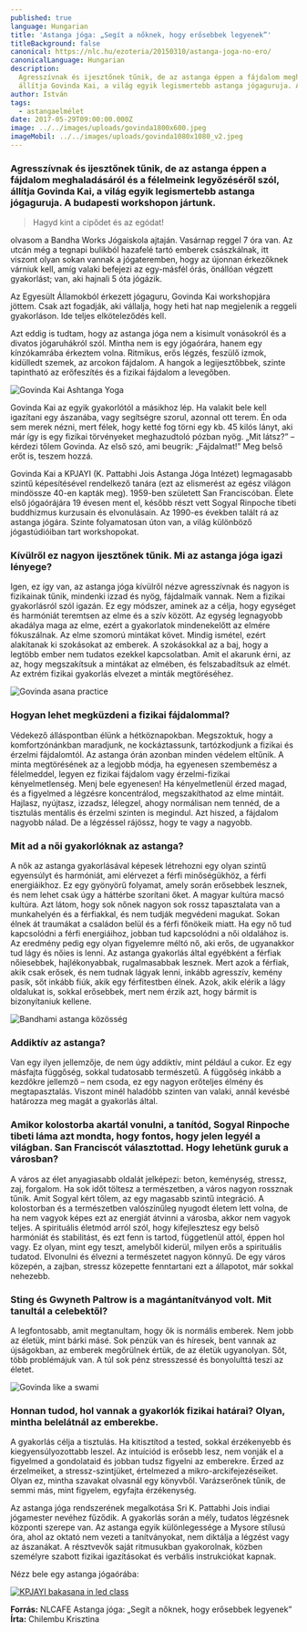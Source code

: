 ```yaml
---
published: true
language: Hungarian
title: 'Astanga jóga: „Segít a nőknek, hogy erősebbek legyenek”'
titleBackground: false
canonical: https://nlc.hu/ezoteria/20150310/astanga-joga-no-ero/
canonicalLanguage: Hungarian
description:
  Agresszívnak és ijesztőnek tűnik, de az astanga éppen a fájdalom meghaladásáról és a félelmeink legyőzéséről szól,
  állítja Govinda Kai, a világ egyik legismertebb astanga jógaguruja. A budapesti workshopon jártunk.
author: István
tags:
  - astangaelmélet
date: 2017-05-29T09:00:00.000Z
image: ../../images/uploads/govinda1800x600.jpeg
imageMobil: ../../images/uploads/govinda1080x1080_v2.jpeg
---
```


### Agresszívnak és ijesztőnek tűnik, de az astanga éppen a fájdalom meghaladásáról és a félelmeink legyőzéséről szól, állítja Govinda Kai, a világ egyik legismertebb astanga jógaguruja. A budapesti workshopon jártunk.

> Hagyd kint a cipődet és az egódat!

olvasom a Bandha Works Jógaiskola ajtaján. Vasárnap reggel 7 óra van. Az utcán még a tegnapi bulikból hazafelé tartó
emberek császkálnak, itt viszont olyan sokan vannak a jógateremben, hogy az újonnan érkezőknek várniuk kell, amíg valaki
befejezi az egy-másfél órás, önállóan végzett gyakorlást; van, aki hajnali 5 óta jógázik.

Az Egyesült Államokból érkezett jógaguru, Govinda Kai workshopjára jöttem. Csak azt fogadják, aki vállalja, hogy heti
hat nap megjelenik a reggeli gyakorláson. Ide teljes elköteleződés kell.

Azt eddig is tudtam, hogy az astanga jóga nem a kisimult vonásokról és a divatos jógaruhákról szól. Mintha nem is egy
jógaórára, hanem egy kínzókamrába érkeztem volna. Ritmikus, erős légzés, feszülő izmok, kidülledt szemek, az arcokon
fájdalom. A hangok a legijesztőbbek, szinte tapintható az erőfeszítés és a fizikai fájdalom a levegőben.

![Govinda Kai Ashtanga Yoga](../../images/uploads/govinda_ashtanga.jpeg)

Govinda Kai az egyik gyakorlótól a másikhoz lép. Ha valakit bele kell igazítani egy ászanába, vagy segítségre szorul,
azonnal ott terem. Én oda sem merek nézni, mert félek, hogy ketté fog törni egy kb. 45 kilós lányt, aki már így is egy
fizikai törvényeket meghazudtoló pózban nyög. „Mit látsz?” – kérdezi tőlem Govinda. Az első szó, ami beugrik:
„Fájdalmat!” Meg belső erőt is, teszem hozzá.

Govinda Kai a KPJAYI (K. Pattabhi Jois Astanga Jóga Intézet) legmagasabb szintű képesítésével rendelkező tanára (ezt az
elismerést az egész világon mindössze 40-en kapták meg). 1959-ben született San Franciscóban. Élete első jógaórájára 19
évesen ment el, később részt vett Sogyal Rinpoche tibeti buddhizmus kurzusain és elvonulásain. Az 1990-es években talált
rá az astanga jógára. Szinte folyamatosan úton van, a világ különböző jógastúdióiban tart workshopokat.

### Kívülről ez nagyon ijesztőnek tűnik. Mi az astanga jóga igazi lényege?

Igen, ez így van, az astanga jóga kívülről nézve agresszívnak és nagyon is fizikainak tűnik, mindenki izzad és nyög,
fájdalmaik vannak. Nem a fizikai gyakorlásról szól igazán. Ez egy módszer, aminek az a célja, hogy egységet és harmóniát
teremtsen az elme és a szív között. Az egység legnagyobb akadálya maga az elme, ezért a gyakorlatok mindenekelőtt az
elmére fókuszálnak. Az elme szomorú mintákat követ. Mindig ismétel, ezért alakítanak ki szokásokat az emberek. A
szokásokkal az a baj, hogy a legtöbb ember nem tudatos ezekkel kapcsolatban. Amit el akarunk érni, az az, hogy
megszakítsuk a mintákat az elmében, és felszabadítsuk az elmét. Az extrém fizikai gyakorlás elvezet a minták
megtöréséhez.

![Govinda asana practice](../../images/uploads/govinda_asana_pratice.jpeg)

### Hogyan lehet megküzdeni a fizikai fájdalommal?

Védekező álláspontban élünk a hétköznapokban. Megszoktuk, hogy a komfortzónánkban maradjunk, ne kockáztassunk,
tartózkodjunk a fizikai és érzelmi fájdalomtól. Az astanga órán azonban minden védelem eltűnik. A minta megtörésének az
a legjobb módja, ha egyenesen szembemész a félelmeddel, legyen ez fizikai fájdalom vagy érzelmi-fizikai kényelmetlenség.
Menj bele egyenesen! Ha kényelmetlenül érzed magad, és a figyelmed a légzésre koncentrálod, megszakíthatod az elme
mintáit. Hajlasz, nyújtasz, izzadsz, lélegzel, ahogy normálisan nem tennéd, de a tisztulás mentális és érzelmi szinten
is megindul. Azt hiszed, a fájdalom nagyobb nálad. De a légzéssel rájössz, hogy te vagy a nagyobb.

### Mit ad a női gyakorlóknak az astanga?

A nők az astanga gyakorlásával képesek létrehozni egy olyan szintű egyensúlyt és harmóniát, ami elérvezet a férfi
minőségükhöz, a férfi energiáikhoz. Ez egy gyönyörű folyamat, amely során erősebbek lesznek, és nem lehet csak úgy a
háttérbe szorítani őket. A magyar kultúra macsó kultúra. Azt látom, hogy sok nőnek nagyon sok rossz tapasztalata van a
munkahelyén és a férfiakkal, és nem tudják megvédeni magukat. Sokan élnek át traumákat a családon belül és a férfi
főnökeik miatt. Ha egy nő tud kapcsolódni a férfi energiáihoz, jobban tud kapcsolódni a női oldalához is. Az eredmény
pedig egy olyan figyelemre méltó nő, aki erős, de ugyanakkor tud lágy és nőies is lenni. Az astanga gyakorlás által
egyébként a férfiak nőiesebbek, hajlékonyabbak, rugalmasabbak lesznek. Mert azok a férfiak, akik csak erősek, és nem
tudnak lágyak lenni, inkább agresszív, kemény pasik, sőt inkább fiúk, akik egy férfitestben élnek. Azok, akik elérik a
lágy oldalukat is, sokkal erősebbek, mert nem érzik azt, hogy bármit is bizonyítaniuk kellene.

![Bandhami astanga közösség](../../images/uploads/bandhami.jpeg)

### Addiktív az astanga?

Van egy ilyen jellemzője, de nem úgy addiktív, mint például a cukor. Ez egy másfajta függőség, sokkal tudatosabb
természetű. A függőség inkább a kezdőkre jellemző – nem csoda, ez egy nagyon erőteljes élmény és megtapasztalás. Viszont
minél haladóbb szinten van valaki, annál kevésbé határozza meg magát a gyakorlás által.

### Amikor kolostorba akartál vonulni, a tanítód, Sogyal Rinpoche tibeti láma azt mondta, hogy fontos, hogy jelen legyél a világban. San Franciscót választottad. Hogy lehetünk guruk a városban?

A város az élet anyagiasabb oldalát jelképezi: beton, keménység, stressz, zaj, forgalom. Ha sok időt töltesz a
természetben, a város nagyon rossznak tűnik. Amit Sogyal kért tőlem, az egy magasabb szintű integráció. A kolostorban és
a természetben valószínűleg nyugodt életem lett volna, de ha nem vagyok képes ezt az energiát átvinni a városba, akkor
nem vagyok teljes. A spirituális életmód arról szól, hogy kifejlesztesz egy belső harmóniát és stabilitást, és ezt fenn
is tartod, függetlenül attól, éppen hol vagy. Ez olyan, mint egy teszt, amelyből kiderül, milyen erős a spirituális
tudatod. Elvonulni és élvezni a természetet nagyon könnyű. De egy város közepén, a zajban, stressz közepette fenntartani
ezt a állapotot, már sokkal nehezebb.

### Sting és Gwyneth Paltrow is a magántanítványod volt. Mit tanultál a celebektől?

A legfontosabb, amit megtanultam, hogy ők is normális emberek. Nem jobb az életük, mint bárki másé. Sok pénzük van és
híresek, bent vannak az újságokban, az emberek megőrülnek értük, de az életük ugyanolyan. Sőt, több problémájuk van. A
túl sok pénz stresszessé és bonyolulttá teszi az életet.

![Govinda like a swami](../../images/uploads/govinda_kai.jpeg)

### Honnan tudod, hol vannak a gyakorlók fizikai határai? Olyan, mintha belelátnál az emberekbe.

A gyakorlás célja a tisztulás. Ha kitisztítod a tested, sokkal érzékenyebb és kiegyensúlyozottabb leszel. Az intuíciód
is erősebb lesz, nem vonják el a figyelmed a gondolataid és jobban tudsz figyelni az emberekre. Érzed az érzelmeiket, a
stressz-szintjüket, értelmezed a mikro-arckifejezéseiket. Olyan ez, mintha szavakat olvasnál egy könyvből. Varázserőnek
tűnik, de semmi más, mint figyelem, egyfajta érzékenység.

Az astanga jóga rendszerének megalkotása Sri K. Pattabhi Jois indiai jógamester nevéhez fűződik. A gyakorlás során a
mély, tudatos légzésnek központi szerepe van. Az astanga egyik különlegessége a Mysore stílusú óra, ahol az oktató nem
vezeti a tanítványokat, nem diktálja a légzést vagy az ászanákat. A résztvevők saját ritmusukban gyakorolnak, közben
személyre szabott fizikai igazításokat és verbális instrukciókat kapnak.

Nézz bele egy astanga jógaórába:

<a href="https://youtu.be/hyMlySBgVE4" target="_blank">
  <img src="/src/images/uploads/govinda_bakasana.jpeg" alt="KPJAYI bakasana in led class">
</a>

**Forrás:** NLCAFE Astanga jóga: „Segít a nőknek, hogy erősebbek legyenek” **Írta:** Chilembu Krisztina
